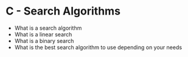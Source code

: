 # C - Search Algorithms
* What is a search algorithm
* What is a linear search
* What is a binary search
* What is the best search algorithm to use depending on your needs
